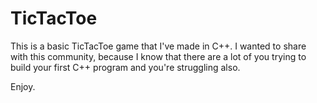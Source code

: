 # TicTacToe

This is a basic TicTacToe game that I've made in C++. I wanted to share with this community, because I know that there are a lot of you
trying to build your first C++ program and you're struggling also. 

Enjoy.
